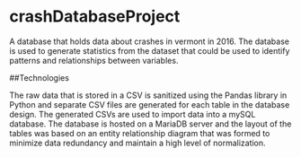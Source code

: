 # crashDatabaseProject

A database that holds data about crashes in vermont in 2016. The database is used
to generate statistics from the dataset that could be used to identify patterns and
relationships between variables.

##Technologies

The raw data that is stored in a CSV is sanitized using the Pandas library in Python
and separate CSV files are generated for each table in the database design. The generated
CSVs are used to import data into a mySQL database. The database is hosted on a MariaDB server
and the layout of the tables was based on an entity relationship diagram that was formed to 
minimize data redundancy and maintain a high level of normalization.

